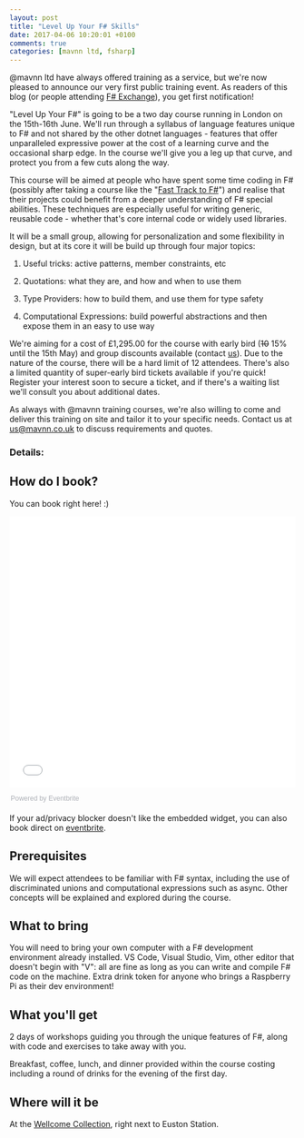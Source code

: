 ```yaml
---
layout: post
title: "Level Up Your F# Skills"
date: 2017-04-06 10:20:01 +0100
comments: true
categories: [mavnn ltd, fsharp]
---
```

@mavnn ltd have always offered training as a service, but we're now pleased
to announce our very first public training event. As readers of this blog (or people attending [F# Exchange](https://skillsmatter.com/conferences/8053-f-sharp-exchange-2017#skillscasts)), you
get first notification!

"Level Up Your F#" is going to be a two day course running in London on the 15th-16th June.
We'll run through a syllabus of language features unique to F# and not shared by
the other dotnet languages - features that offer unparalleled expressive power 
at the cost of a learning curve and the occasional sharp edge. In the course we'll
give you a leg up that curve, and protect you from a few cuts along the way.

This course will be aimed at people who have spent some time coding in F#
(possibly after taking a course like the "[Fast Track to F#](https://skillsmatter.com/courses/473-tomas-petricek-phil-trelford-fast-track-to-fsharp#overview)") and realise that their
projects could benefit from a deeper understanding of F# special
abilities. These techniques are especially useful for writing generic,
reusable code - whether that's core internal code or widely used libraries.

It will be a small group, allowing for personalization and some flexibility in design,
but at its core it will be build up through four major topics:

1. Useful tricks: active patterns, member constraints, etc

2. Quotations: what they are, and how and when to use them

3. Type Providers: how to build them, and use them for type safety

4. Computational Expressions: build powerful abstractions and then expose them in an easy to use way

We're aiming for a cost of £1,295.00 for the course with early bird (<strike>10</strike> 15% until the 15th May) and group discounts available (contact [us](mailto:us@mavnn.co.uk)). Due to the nature of the course, there will be a hard limit of 12 attendees. There's also a limited quantity of super-early bird tickets available if you're quick! Register your interest soon to secure a ticket, and if there's a waiting list we'll consult you about
additional dates.

As always with @mavnn training courses, we're also willing to come and deliver this training on site and tailor it to your specific needs. Contact us at [us@mavnn.co.uk](mailto:us@mavnn.co.uk) to discuss requirements and quotes.

<!-- more -->

### Details:

## How do I book?

You can book right here! :)

<div style="width:100%; text-align:left;"><iframe src="//eventbrite.co.uk/tickets-external?eid=33720450776&ref=etckt" frameborder="0" height="478" width="100%" vspace="0" hspace="0" marginheight="5" marginwidth="5" scrolling="auto" allowtransparency="true"></iframe><div style="font-family:Helvetica, Arial; font-size:12px; padding:10px 0 5px; margin:2px; width:100%; text-align:left;" ><a class="powered-by-eb" style="color: #ADB0B6; text-decoration: none;" target="_blank" href="http://www.eventbrite.co.uk/">Powered by Eventbrite</a></div></div>

If your ad/privacy blocker doesn't like the embedded widget, you can also book direct on [eventbrite](https://www.eventbrite.co.uk/e/level-up-your-f-skills-tickets-33720450776).

## Prerequisites

We will expect attendees to be familiar with F# syntax, including the use of discriminated unions and computational expressions such as async. Other concepts will be explained and explored during the course.

## What to bring

You will need to bring your own computer with a F# development environment already
installed. VS Code, Visual Studio, Vim, other editor that doesn't begin with "V": 
all are fine as long as you can write and compile F# code on the machine. Extra drink
token for anyone who brings a Raspberry Pi as their dev environment!

## What you'll get

2 days of workshops guiding you through the unique features of F#, along with code
and exercises to take away with you.

Breakfast, coffee, lunch, and dinner provided within the course costing including
a round of drinks for the evening of the first day.

## Where will it be

At the [Wellcome Collection](https://wellcomecollection.org/), right next to Euston Station.
